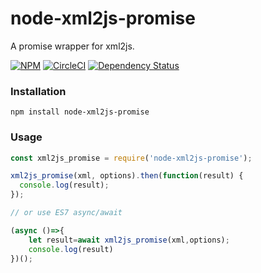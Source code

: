 # node-xml2js-promise
A promise wrapper for xml2js.


[![NPM](https://nodei.co/npm/node-xml2js-promise.png)](https://nodei.co/npm/node-xml2js-promise/)
[![CircleCI](https://circleci.com/gh/ix64/node-xml2js-promise.svg?style=svg)](https://circleci.com/gh/ix64/node-xml2js-promise)
[![Dependency Status](https://img.shields.io/david/ix64/node-xml2js-promise.svg?style=flat-square)](https://david-dm.org/ix64/node-xml2js-promise)
### Installation

```
npm install node-xml2js-promise
```

### Usage

```javascript
const xml2js_promise = require('node-xml2js-promise');

xml2js_promise(xml, options).then(function(result) {
  console.log(result);
});

// or use ES7 async/await

(async ()=>{
    let result=await xml2js_promise(xml,options);
    console.log(result)
})();
```